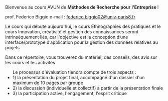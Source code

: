 Bienvenue au cours AVUN de <b> Méthodes de Recherche pour l'Entreprise </b> !

prof. Federico Biggio e-mail : federico.biggio02@univ-paris8.fr

<p> Le cours qui débute aujourd'hui, le cours Ethnographies des pratiques et le cours Innovation, créativité et gestion des connaissances seront intrinsèquement liés, car l'objective est la conception d’une interface/prototype d’application pour la gestion des données relatives au projets </p>

<p> Dans ce répertoire, vous trouverez du matériel, des conseils, des avis sur les cours et les activités </p>

<ul> Le processus d'évaluation tiendra compte de trois aspects :
  <li>1) la présentation du projet final, accompagné d'un dossier d'un maximum de 10 pages par groupe</li>
  <li>2) la discussion (individuelle et collectif) à partir de la présentation finale </li>
  <li>3) la participation active, l'engagement, l'esprit critique</li>
</ul>
